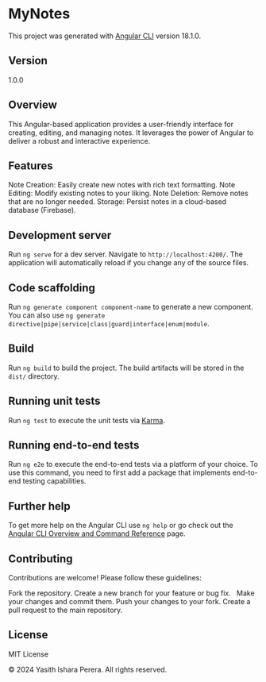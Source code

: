 # MyNotes

This project was generated with [Angular CLI](https://github.com/angular/angular-cli) version 18.1.0.

## Version
1.0.0

## Overview
This Angular-based application provides a user-friendly interface for creating, editing, and managing notes. It leverages the power of Angular to deliver a robust and interactive experience.

## Features
Note Creation: Easily create new notes with rich text formatting.
Note Editing: Modify existing notes to your liking.
Note Deletion: Remove notes that are no longer needed.
Storage: Persist notes in a cloud-based database (Firebase).

## Development server

Run `ng serve` for a dev server. Navigate to `http://localhost:4200/`. The application will automatically reload if you change any of the source files.

## Code scaffolding

Run `ng generate component component-name` to generate a new component. You can also use `ng generate directive|pipe|service|class|guard|interface|enum|module`.

## Build

Run `ng build` to build the project. The build artifacts will be stored in the `dist/` directory.

## Running unit tests

Run `ng test` to execute the unit tests via [Karma](https://karma-runner.github.io).

## Running end-to-end tests

Run `ng e2e` to execute the end-to-end tests via a platform of your choice. To use this command, you need to first add a package that implements end-to-end testing capabilities.

## Further help

To get more help on the Angular CLI use `ng help` or go check out the [Angular CLI Overview and Command Reference](https://angular.dev/tools/cli) page.

## Contributing
Contributions are welcome! Please follow these guidelines:

Fork the repository.
Create a new branch for your feature or bug fix.   
Make your changes and commit them.
Push your changes to your fork.
Create a pull request to the main repository.

## License
MIT License

© 2024 Yasith Ishara Perera. All rights reserved.
